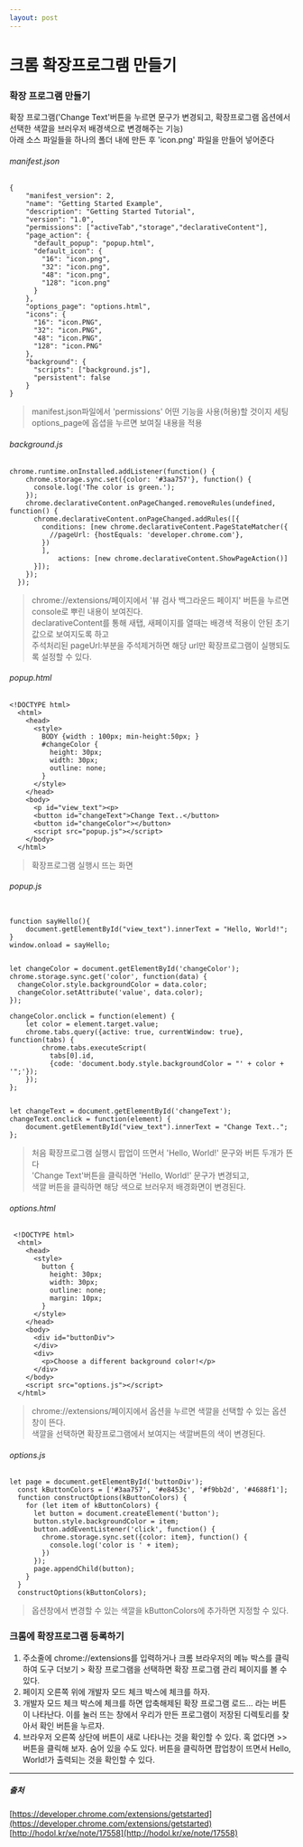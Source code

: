 ```yaml
---
layout: post
---
```


# 크롬 확장프로그램 만들기

### 확장 프로그램 만들기


확장 프로그램('Change Text'버튼을 누르면 문구가 변경되고, 확장프로그램 옵션에서 선택한 색깔을 브러우저 배경색으로 변경해주는 기능)  
아래 소스 파일들을 하나의 폴더 내에 만든 후 'icon.png' 파일을 만들어 넣어준다  

###### manifest.json  
```
{
    "manifest_version": 2,
    "name": "Getting Started Example",
    "description": "Getting Started Tutorial",
    "version": "1.0",
    "permissions": ["activeTab","storage","declarativeContent"],
    "page_action": {
      "default_popup": "popup.html",
      "default_icon": {
        "16": "icon.png",
        "32": "icon.png",
        "48": "icon.png",
        "128": "icon.png"
      }
    },
    "options_page": "options.html",
    "icons": {
      "16": "icon.PNG",
      "32": "icon.PNG",
      "48": "icon.PNG",
      "128": "icon.PNG"
    },
    "background": {
      "scripts": ["background.js"],
      "persistent": false
    }
}
```
>manifest.json파일에서 'permissions' 어떤 기능을 사용(허용)할 것이지 세팅  
>options_page에 옵셥을 누르면 보여질 내용을 적용  


###### background.js  
```
chrome.runtime.onInstalled.addListener(function() {
    chrome.storage.sync.set({color: '#3aa757'}, function() {
      console.log('The color is green.');
    });
    chrome.declarativeContent.onPageChanged.removeRules(undefined, function() {
      chrome.declarativeContent.onPageChanged.addRules([{
        conditions: [new chrome.declarativeContent.PageStateMatcher({
          //pageUrl: {hostEquals: 'developer.chrome.com'},
        })
        ],
            actions: [new chrome.declarativeContent.ShowPageAction()]
      }]);
    });
  });

```
>chrome://extensions/페이지에서 '뷰 검사 백그라운드 페이지' 버튼을 누르면 console로 뿌린 내용이 보여진다.  
>declarativeContent를 통해 새탭, 새페이지를 열때는 배경색 적용이 안된 초기값으로 보여지도록 하고  
>주석처리된 pageUrl:부분을 주석제거하면 해당 url만 확장프로그램이 실행되도록 설정할 수 있다.  


###### popup.html  
```
<!DOCTYPE html>
  <html>
    <head>
      <style>
        BODY {width : 100px; min-height:50px; }
        #changeColor {
          height: 30px;
          width: 30px;
          outline: none;
        }
      </style>
    </head>
    <body>
      <p id="view_text"><p>
      <button id="changeText">Change Text..</button>
      <button id="changeColor"></button>
      <script src="popup.js"></script>
    </body>
  </html>
```
>확장프로그램 실행시 뜨는 화면  


###### popup.js  
```

function sayHello(){
    document.getElementById("view_text").innerText = "Hello, World!";
}
window.onload = sayHello;


let changeColor = document.getElementById('changeColor');
chrome.storage.sync.get('color', function(data) {
  changeColor.style.backgroundColor = data.color;
  changeColor.setAttribute('value', data.color);
});

changeColor.onclick = function(element) {
    let color = element.target.value;
    chrome.tabs.query({active: true, currentWindow: true}, function(tabs) {
        chrome.tabs.executeScript(
          tabs[0].id,
          {code: 'document.body.style.backgroundColor = "' + color + '";'});
    });
};


let changeText = document.getElementById('changeText');
changeText.onclick = function(element) {
    document.getElementById("view_text").innerText = "Change Text..";
};

```
>처음 확장프로그램 실행시 팝업이 뜨면서 'Hello, World!' 문구와 버튼 두개가 뜬다  
>'Change Text'버튼을 클릭하면 'Hello, World!' 문구가 변경되고,  
>색깔 버튼을 클릭하면 해당 색으로 브러우저 배경화면이 변경된다.  


###### options.html  
```
 <!DOCTYPE html>
  <html>
    <head>
      <style>
        button {
          height: 30px;
          width: 30px;
          outline: none;
          margin: 10px;
        }
      </style>
    </head>
    <body>
      <div id="buttonDiv">
      </div>
      <div>
        <p>Choose a different background color!</p>
      </div>
    </body>
    <script src="options.js"></script>
  </html>
```
>chrome://extensions/페이지에서 옵션을 누르면 색깔을 선택할 수 있는 옵션창이 뜬다.  
>색깔을 선택하면 확장프로그램에서 보여지는 색깔버튼의 색이 변경된다.  


###### options.js  
```
let page = document.getElementById('buttonDiv');
  const kButtonColors = ['#3aa757', '#e8453c', '#f9bb2d', '#4688f1'];
  function constructOptions(kButtonColors) {
    for (let item of kButtonColors) {
      let button = document.createElement('button');
      button.style.backgroundColor = item;
      button.addEventListener('click', function() {
        chrome.storage.sync.set({color: item}, function() {
          console.log('color is ' + item);
        })
      });
      page.appendChild(button);
    }
  }
  constructOptions(kButtonColors);
```
>옵션창에서 변경할 수 있는 색깔을 kButtonColors에 추가하면 지정할 수 있다.  




### 크롬에 확장프로그램 등록하기

1. 주소줄에 chrome://extensions를 입력하거나 크롬 브라우저의 메뉴 박스를 클릭하여 도구 더보기 > 확장 프로그램을 선택하면 확장 프로그램 관리 페이지를 볼 수 있다.  
2. 페이지 오른쪽 위에 개발자 모드 체크 박스에 체크를 하자.  
3. 개발자 모드 체크 박스에 체크를 하면 압축해제된 확장 프로그램 로드... 라는 버튼이 나타난다. 이를 눌러 뜨는 창에서 우리가 만든 프로그램이 저장된 디렉토리를 찾아서 확인 버튼을 누르자.  
4. 브라우저 오른쪽 상단에 버튼이 새로 나타나는 것을 확인할 수 있다. 혹 없다면 >> 버튼을 클릭해 보자. 숨어 있을 수도 있다. 버튼을 클릭하면 팝업창이 뜨면서 Hello, World!가 출력되는 것을 확인할 수 있다.  




---
##### 출처  
[https://developer.chrome.com/extensions/getstarted](https://developer.chrome.com/extensions/getstarted)  
[http://hodol.kr/xe/note/17558](http://hodol.kr/xe/note/17558)  

